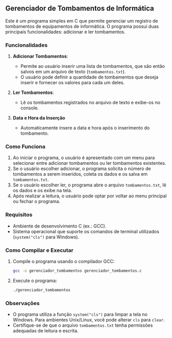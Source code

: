 ## Gerenciador de Tombamentos de Informática

Este é um programa simples em C que permite gerenciar um registro de tombamentos de equipamentos de informática. O programa possui duas principais funcionalidades: adicionar e ler tombamentos.

### Funcionalidades

1. **Adicionar Tombamentos**: 
   - Permite ao usuário inserir uma lista de tombamentos, que são então salvos em um arquivo de texto (`tombamentos.txt`).
   - O usuário pode definir a quantidade de tombamentos que deseja inserir e fornecer os valores para cada um deles.

2. **Ler Tombamentos**:
   - Lê os tombamentos registrados no arquivo de texto e exibe-os no console.
  
3. **Data e Hora da Inserção**
   - Automaticamente insere a data e hora após o inserimento do tombamento.

### Como Funciona

1. Ao iniciar o programa, o usuário é apresentado com um menu para selecionar entre adicionar tombamentos ou ler tombamentos existentes.
2. Se o usuário escolher adicionar, o programa solicita o número de tombamentos a serem inseridos, coleta os dados e os salva em `tombamentos.txt`.
3. Se o usuário escolher ler, o programa abre o arquivo `tombamentos.txt`, lê os dados e os exibe na tela.
4. Após realizar a leitura, o usuário pode optar por voltar ao menu principal ou fechar o programa.

### Requisitos

- Ambiente de desenvolvimento C (ex.: GCC).
- Sistema operacional que suporte os comandos de terminal utilizados (`system("cls")` para Windows).

### Como Compilar e Executar

1. Compile o programa usando o compilador GCC:
   ```bash
   gcc -o gerenciador_tombamentos gerenciador_tombamentos.c
   ```
2. Execute o programa:
   ```bash
   ./gerenciador_tombamentos
   ```

### Observações

- O programa utiliza a função `system("cls")` para limpar a tela no Windows. Para ambientes Unix/Linux, você pode alterar `cls` para `clear`.
- Certifique-se de que o arquivo `tombamentos.txt` tenha permissões adequadas de leitura e escrita.
